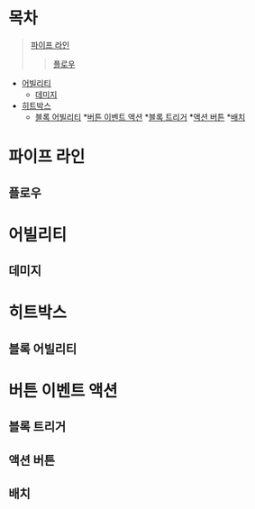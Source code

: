 ```
```
# 목차
> [파이프 라인](#)
>  >[플로우](#)
* [어빌리티](#)
  * [데미지](#)
* [히트박스](#)
  * [블록 어빌리티](#)
*[버튼 이벤트 액션](#)
  *[블록 트리거](#)
  *[액션 버튼](#)
  *[배치](#)

# 파이프 라인
  ## 플로우
# 어빌리티
  ## 데미지
# 히트박스
  ## 블록 어빌리티
# 버튼 이벤트 액션
  ## 블록 트리거
  ## 액션 버튼
  ## 배치
